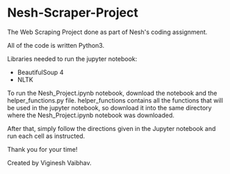 # Nesh-Scraper-Project
The Web Scraping Project done as part of Nesh's coding assignment.

All of the code is written Python3.

Libraries needed to run the jupyter notebook:
  - BeautifulSoup 4
  - NLTK

To run the Nesh_Project.ipynb notebook, download the notebook and the helper_functions.py file. helper_functions contains all the functions that will be used in the jupyter notebook, so download it into the same directory where the Nesh_Project.ipynb notebook was downloaded.

After that, simply follow the directions given in the Jupyter notebook and run each cell as instructed.

Thank you for your time!

Created by Viginesh Vaibhav.
